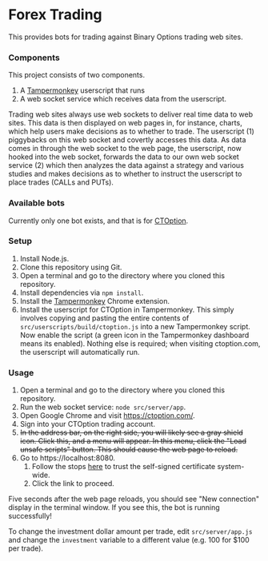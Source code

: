 Forex Trading
=============
This provides bots for trading against Binary Options trading web sites.

### Components

This project consists of two components.

1. A [Tampermonkey](https://tampermonkey.net/) userscript that runs
2. A web socket service which receives data from the userscript.

Trading web sites always use web sockets to deliver real time data to web sites. This data
is then displayed on web pages in, for instance, charts, which help users make decisions
as to whether to trade. The userscript (1) piggybacks on this web socket and covertly
accesses this data. As data comes in through the web socket to the web page, the userscript,
now hooked into the web socket, forwards the data to our own web socket service (2) which
then analyzes the data against a strategy and various studies and makes decisions as to whether
to instruct the userscript to place trades (CALLs and PUTs).

### Available bots

Currently only one bot exists, and that is for [CTOption](https://ctoption.com/).

### Setup

1. Install Node.js.
2. Clone this repository using Git.
3. Open a terminal and go to the directory where you cloned this repository.
4. Install dependencies via `npm install`.
5. Install the [Tampermonkey](https://chrome.google.com/webstore/detail/tampermonkey/dhdgffkkebhmkfjojejmpbldmpobfkfo?hl=en) Chrome extension.
6. Install the userscript for CTOption in Tampermonkey. This simply involves copying and pasting the entire
contents of `src/userscripts/build/ctoption.js` into a new Tampermonkey script. Now enable the script (a green
icon in the Tampermonkey dashboard means its enabled). Nothing else is required; when visiting ctoption.com,
the userscript will automatically run.

### Usage

1. Open a terminal and go to the directory where you cloned this repository.
2. Run the web socket service: `node src/server/app`.
3. Open Google Chrome and visit https://ctoption.com/.
4. Sign into your CTOption trading account.
5. ~~In the address bar, on the right side, you will likely see a gray shield icon. Click this, and a menu
will appear. In this menu, click the "Load unsafe scripts" button. This should cause the web page to reload.~~
6. Go to https://localhost:8080.
    1. Follow the stops [here](https://www.accuweaver.com/2014/09/19/make-chrome-accept-a-self-signed-certificate-on-osx/) to trust the self-signed certificate system-wide.
    2. Click the link to proceed.

Five seconds after the web page reloads, you should see "New connection" display in the terminal window.
If you see this, the bot is running successfully!

To change the investment dollar amount per trade, edit `src/server/app.js` and change the `investment` variable
to a different value (e.g. 100 for $100 per trade).
